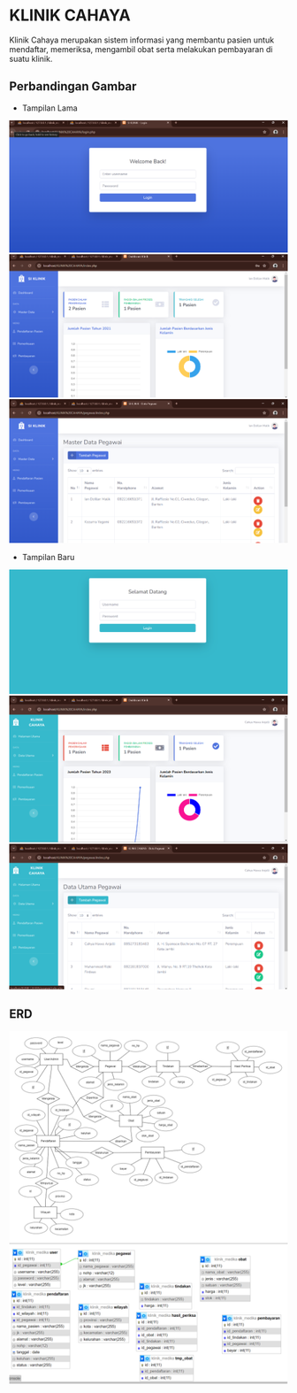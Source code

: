 # KLINIK CAHAYA
Klinik Cahaya merupakan sistem informasi yang membantu pasien untuk mendaftar, memeriksa, mengambil obat serta melakukan pembayaran di suatu klinik.

## Perbandingan Gambar

- Tampilan Lama

![img 1](gambar/1.png)
![img 2](gambar/2.png)
![img3](gambar/3.png)

- Tampilan Baru

![img1](gambar/7.png)
![img2](gambar/11.png)
![img3](gambar/12.png)

## ERD
![img1](gambar/13.png)
![img2](gambar/14.png)